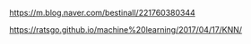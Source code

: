https://m.blog.naver.com/bestinall/221760380344

https://ratsgo.github.io/machine%20learning/2017/04/17/KNN/